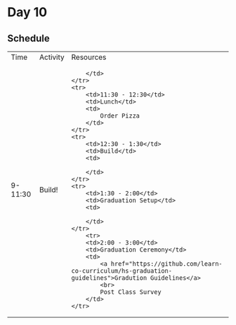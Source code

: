 # Day 10

## Schedule

<table>
    <tr>
        <td>Time</td>
        <td>Activity</td>
        <td>Resources</td>
    </tr>
    <tr>
        <td>9-11:30</td>
        <td>Build!</td>
        <td>
            
        </td>
    </tr>
    <tr>
        <td>11:30 - 12:30</td>    
        <td>Lunch</td>
        <td>
            Order Pizza
        </td>
    </tr>
    <tr>
        <td>12:30 - 1:30</td>    
        <td>Build</td>
        <td>
            
        </td>
    </tr>
    <tr>
        <td>1:30 - 2:00</td>    
        <td>Graduation Setup</td>
        <td>
            
        </td>
    </tr>
        <tr>
        <td>2:00 - 3:00</td>    
        <td>Graduation Ceremony</td>
        <td>
            <a href="https://github.com/learn-co-curriculum/hs-graduation-guidelines">Gradution Guidelines</a>
            <br>
            Post Class Survey
        </td>
    </tr>
</table>

